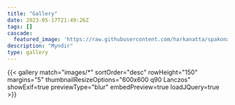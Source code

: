 ```yaml
---
title: "Gallery"
date: 2023-05-17T21:49:26Z
tags: []
cascade:
  featured_image: 'https://raw.githubusercontent.com/harkanatta/spakona/main/static/images/refillB.jpg'
description: "Myndir"
type: gallery
---
```


{{< gallery match="images/*" sortOrder="desc" rowHeight="150" margins="5" thumbnailResizeOptions="600x600 q90 Lanczos" showExif=true previewType="blur" embedPreview=true loadJQuery=true >}}


